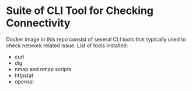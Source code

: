 # Suite of CLI Tool for Checking Connectivity

Docker image in this repo consist of several CLI tools that typically used to check network related issue. List of tools installed:

- curl
- dig
- nmap and nmap scripts
- httpstat
- openssl